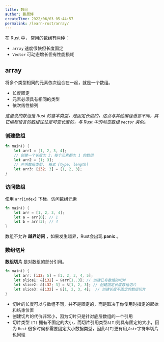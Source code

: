 ```yaml
---
title: 数组
author: 鹏展博
createTime: 2022/06/03 05:44:57
permalink: /learn-rust/array/
---
```


在 Rust 中， 常用的数组有两种：

- `array` 速度很快但长度固定
- `Vector` 可动态增长但有性能损耗

## array

将多个类型相同的元素依次组合在一起，就是一个数组。

- 长度固定
- 元素必须具有相同的类型
- 依次线性排列

_这里说的数组是 Rust 的基本类型，是固定长度的，这点与其他编程语言不同，其它编程语言的数组往往是可变长度的，与 Rust 中的动态数组 `Vector` 类似。_

### 创建数组

```rust
fn main() {
	let arr1 = [1, 2, 3, 4];
	// 创建一个长度为 3，每个元素都为 1 的数组
	let arr2 = [1; 3];
	// 声明数组类型， 格式 [type; length]
	let arr3: [i32; 3] = [1, 2, 3];
}
```

### 访问数组

使用 `arr[index]` 下标，访问数组元素

```rust
fn main() {
	let arr = [1, 2, 3, 4];
	let a = arr[0]; // 1
	let b = arr[3]; // 4
}
```

数组不允许 **越界访问** ，如果发生越界，Rust会出现 **panic** 。

### 数组切片

**数组切片** 是对数组的部分引用。

```rust
fn main() {
	let arr: [i32; 5] = [1, 2, 3, 4, 5];
	let slice1: &[i32] = &arr[1..3]; // 创建已有数组的切片
	let slice2: &[i32; 3] = &[1, 2, 3]; // 创建固定长度数组切片
	let slice3: &[i32] = &[1, 2, 3, 4];  // 创建长度不固定的数组切片
}
```

- 切片的长度可以与数组不同，并不是固定的，而是取决于你使用时指定的起始和结束位置
- 创建切片的代价非常小，因为切片只是针对底层数组的一个引用
- 切片类型 `[T]` 拥有不固定的大小，而切片引用类型`&[T]`则具有固定的大小，因为 `Rust` 很多时候都需要固定大小数据类型，因此`&[T]`更有用,`&str`字符串切片也同理
